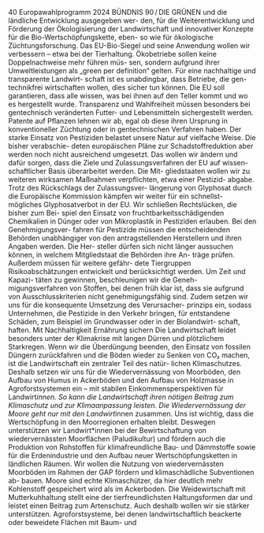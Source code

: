40
Europawahlprogramm 2024
BÜNDNIS 90 / DIE GRÜNEN 
und die ländliche Entwicklung ausgegeben wer-
den, für die Weiterentwicklung und Förderung der 
Ökologisierung der Landwirtschaft und innovativer 
Konzepte für die Bio-Wertschöpfungskette, eben-
so wie für ökologische Züchtungsforschung. Das 
EU-Bio-Siegel und seine Anwendung wollen wir 
verbessern – etwa bei der Tierhaltung. Ökobetriebe 
sollen keine Doppelnachweise mehr führen müs-
sen, sondern aufgrund ihrer Umweltleistungen als 
„green per definition“ gelten.
Für eine nachhaltige und transparente Landwirt-
schaft ist es unabdingbar, dass Betriebe, die gen-
technikfrei wirtschaften wollen, dies sicher tun 
können. Die EU soll garantieren, dass alle wissen, 
was bei ihnen auf den Teller kommt und wo es 
hergestellt wurde. Transparenz und Wahlfreiheit 
müssen besonders bei gentechnisch veränderten 
Futter- und Lebensmitteln sichergestellt werden. 
Patente auf Pflanzen lehnen wir ab, egal ob diese 
ihren Ursprung in konventioneller Züchtung oder 
in gentechnischen Verfahren haben. 
Der starke Einsatz von Pestiziden belastet unsere 
Natur auf vielfache Weise. Die bisher verabschie-
deten europäischen Pläne zur Schadstoffreduktion 
aber werden noch nicht ausreichend umgesetzt. 
Das wollen wir ändern und dafür sorgen, dass die 
Ziele und Zulassungsverfahren der EU auf wissen-
schaftlicher Basis überarbeitet werden. Die Mit-
gliedstaaten wollen wir zu weiteren wirksamen 
Maßnahmen verpflichten, etwa einer Pestizid-
abgabe. Trotz des Rückschlags der Zulassungsver-
längerung von Glyphosat durch die Europäische 
Kommission kämpfen wir weiter für ein schnellst-
mögliches Glyphosatverbot in der EU.
Wir schließen Rechtslücken, die bisher zum Bei-
spiel den Einsatz von fruchtbarkeitsschädigenden 
Chemikalien in Dünger oder von Mikroplastik in 
Pestiziden erlauben. Bei den Genehmigungsver-
fahren für Pestizide müssen die entscheidenden 
Behörden unabhängiger von den antragstellenden 
Herstellern und ihren Angaben werden. Die Her-
steller dürfen sich nicht länger aussuchen können, 
in welchem Mitgliedstaat die Behörden ihre An-
träge prüfen. Außerdem müssen für weitere gefähr-
dete Tiergruppen Risikoabschätzungen entwickelt 
und berücksichtigt werden. Um Zeit und Kapazi-
täten zu gewinnen, beschleunigen wir die Geneh-
migungsverfahren von Stoffen, bei denen früh klar 
ist, dass sie aufgrund von Ausschlusskriterien nicht 
genehmigungsfähig sind. Zudem setzen wir uns 
für die konsequente Umsetzung des Verursacher-
prinzips ein, sodass Unternehmen, die Pestizide in 
den Verkehr bringen, für entstandene Schäden, zum 
Beispiel im Grundwasser oder in der Biolandwirt-
schaft, haften.
Mit Nachhaltigkeit Ernährung sichern
Die Landwirtschaft leidet besonders unter der 
Klimakrise mit langen Dürren und plötzlichem 
Starkregen. Wenn wir die Überdüngung beenden, 
den Einsatz von fossilen Düngern zurückfahren 
und die Böden wieder zu Senken von CO₂ machen, 
ist die Landwirtschaft ein zentraler Teil des natür-
lichen Klimaschutzes. Deshalb setzen wir uns für 
die Wiedervernässung von Moorböden, den Aufbau 
von Humus in Ackerböden und den Aufbau von 
Holzmasse in Agroforstsystemen ein – mit stabilen 
Einkommensperspektiven für Landwirt*innen. So 
kann die Landwirtschaft ihren nötigen Beitrag zum 
Klimaschutz und zur Klimaanpassung leisten.
Die Wiedervernässung der Moore geht nur mit den 
Landwirt*innen zusammen. Uns ist wichtig, dass 
die Wertschöpfung in den Moorregionen erhalten 
bleibt. Deswegen unterstützen wir Landwirt*innen 
bei der Bewirtschaftung von wiedervernässten 
Moorflächen (Paludikultur) und fördern auch die 
Produktion von Rohstoffen für klimafreundliche 
Bau- und Dämmstoffe sowie für die Erdenindustrie 
und den Aufbau neuer Wertschöpfungsketten in 
ländlichen Räumen. Wir wollen die Nutzung von 
wiedervernässten Moorböden im Rahmen der GAP 
fördern und klimaschädliche Subventionen ab-
bauen. Moore sind echte Klimaschützer, da hier 
deutlich mehr Kohlenstoff gespeichert wird als im 
Ackerboden.
Die Weidewirtschaft mit Mutterkuhhaltung stellt 
eine der tierfreundlichsten Haltungsformen dar 
und leistet einen Beitrag zum Artenschutz. Auch 
deshalb wollen wir sie stärker unterstützen.
Agroforstsysteme, bei denen landwirtschaftlich 
beackerte oder beweidete Flächen mit Baum- und 
